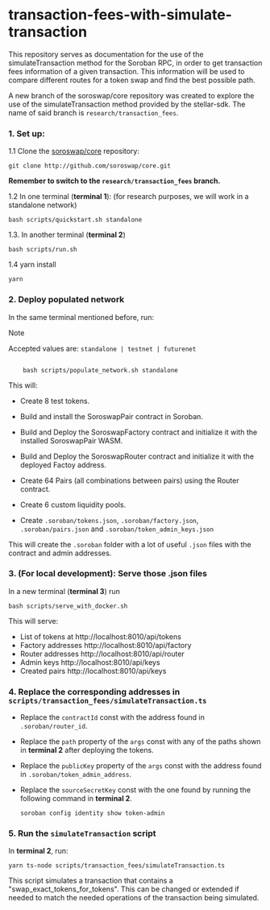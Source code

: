 # transaction-fees-with-simulate-transaction
This repository serves as documentation for the use of the simulateTransaction method for the Soroban RPC, in order to get transaction fees information of a given transaction. This information will be used to compare different routes for a token swap and find the best possible path.

A new branch of the soroswap/core repository was created to explore the use of the simulateTransaction method provided by the stellar-sdk. The name of said branch is `research/transaction_fees`.

### 1. Set up:

1.1 Clone the [soroswap/core](https://github.com/soroswap/core) repository:

```
git clone http://github.com/soroswap/core.git
```

**Remember to switch to the `research/transaction_fees` branch.**

1.2 In one terminal (**terminal 1**): (for research purposes, we will work in a standalone network)

```
bash scripts/quickstart.sh standalone
```

1.3. In another terminal (**terminal 2**)

```
bash scripts/run.sh
```

1.4 yarn install

```
yarn
```

### 2. Deploy populated network

In the same terminal mentioned before, run:

>[!Note]
>Accepted values are: `standalone | testnet | futurenet`

```

    bash scripts/populate_network.sh standalone

```


This will:  
- Create 8 test tokens.

- Build and install the SoroswapPair contract in Soroban.

- Build and Deploy the SoroswapFactory contract and initialize it with the installed SoroswapPair WASM.

- Build and Deploy the SoroswapRouter contract and initialize it with the deployed Factoy address.

- Create 64 Pairs (all combinations between pairs) using the Router contract.

- Create 6 custom liquidity pools.

- Create `.soroban/tokens.json`, `.soroban/factory.json`, `.soroban/pairs.json` and `.soroban/token_admin_keys.json`  
  

This will create the `.soroban` folder with a lot of useful `.json` files with the contract and admin addresses.



### 3. (For local development): Serve those .json files

In a new terminal (**terminal 3**) run

```
bash scripts/serve_with_docker.sh
```

This will serve:

- List of tokens at http://localhost:8010/api/tokens
- Factory addresses http://localhost:8010/api/factory
- Router addresses http://localhost:8010/api/router
- Admin keys http://localhost:8010/api/keys
- Created pairs http://localhost:8010/api/keys

### 4. Replace the corresponding addresses in `scripts/transaction_fees/simulateTransaction.ts`

- Replace the `contractId` const with the address found in `.soroban/router_id`.
- Replace the `path` property of the `args` const with any of the paths shown in **terminal 2** after deploying the tokens.
- Replace the `publicKey` property of the `args` const with the address found in `.soroban/token_admin_address`.
- Replace the `sourceSecretKey` const with the one found by running the following command in **terminal 2**.
  
  ```
  soroban config identity show token-admin
  ```

### 5. Run the `simulateTransaction` script

In **terminal 2**, run:

```
yarn ts-node scripts/transaction_fees/simulateTransaction.ts
```

This script simulates a transaction that contains a "swap_exact_tokens_for_tokens". This can be changed or extended if needed to match the needed operations of the transaction being simulated.
